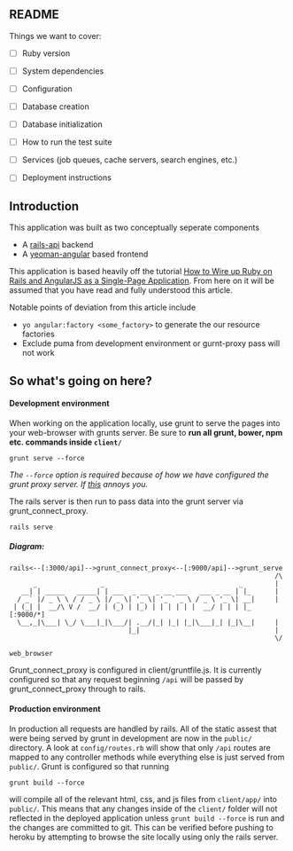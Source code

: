 ## README

Things we want to cover:

- [ ] Ruby version

- [ ] System dependencies

- [ ] Configuration

- [ ] Database creation

- [ ] Database initialization

- [ ] How to run the test suite

- [ ] Services (job queues, cache servers, search engines, etc.)

- [ ] Deployment instructions

## Introduction

This application was built as two conceptually seperate components
- A [rails-api](https://github.com/rails-api/rails-api) backend
- A [yeoman-angular](https://github.com/yeoman/generator-angular) based frontend

This application is based heavily off the tutorial [How to Wire up Ruby on Rails and AngularJS as a Single-Page Application](http://www.angularonrails.com/ruby-on-rails-angularjs-single-page-application/). From here on it will be assumed that you have read and fully understood this article.

Notable points of deviation from this article include
- `yo angular:factory <some_factory>` to generate the our resource factories
- Exclude puma from development environment or gurnt-proxy pass will not work

## So what's going on here?

  #### Development environment
When working on the application locally, use grunt to serve the pages into your web-browser with grunts server. Be sure to **run all grunt, bower, npm etc. commands inside `client/`**

`grunt serve --force`

  *The `--force` option is required because of how we have configured the grunt proxy server. If [this](https://coderwall.com/p/i1bg2q/creating-a-force-task-in-grunt) annoys you.*

The rails server is then run to pass data into the grunt server via grunt_connect_proxy.

`rails serve`

##### Diagram:
```
rails<--[:3000/api]-->grunt_connect_proxy<--[:9000/api]-->grunt_serve
                                                                   /\
      _                _                                  _        |    
   __| | _____   _____| | ___  _ __  _ __ ___   ___ _ __ | |_      |
  / _` |/ _ \ \ / / _ \ |/ _ \| '_ \| '_ ` _ \ / _ \ '_ \| __|     |
 | (_| |  __/\ V /  __/ | (_) | |_) | | | | | |  __/ | | | |_   [:9000/*]
  \__,_|\___| \_/ \___|_|\___/| .__/|_| |_| |_|\___|_| |_|\__|     |
                              |_|                                  |
                                                                   \/
                                                                web_browser
```

Grunt_connect_proxy is configured in client/gruntfile.js. It is currently configured so that any request beginning  `/api` will be passed by grunt_connect_proxy through to rails.

#### Production environment

In production all requests are handled by rails. All of the static assest that were being served by grunt in development are now in the `public/` directory. A look at `config/routes.rb` will show that only `/api` routes are mapped to any controller methods while everything else is just served from `public/`. Grunt is configured so that running
```
grunt build --force
```
will compile all of the relevant html, css, and js files from `client/app/` into `public/`. This means that any changes inside of the `client/` folder will not
reflected in the deployed application unless `grunt build --force` is run and the changes are committed to git. This can be verified before pushing to heroku by attempting to browse the site locally using only the rails server.
